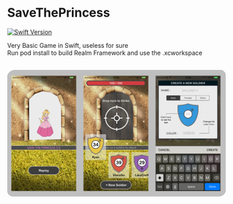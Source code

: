 # SaveThePrincess
[![Swift Version][swift-image]][swift-url]

Very Basic Game in Swift, useless for sure<br>
Run pod install to build Realm Framework and use the .xcworkspace<br>

<br>
<img src="screen.png">

[swift-image]:https://img.shields.io/badge/swift-3.0-orange.svg
[swift-url]: https://swift.org/
